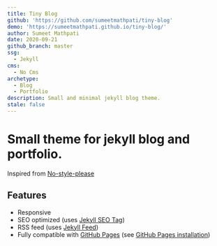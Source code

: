 ```yaml
---
title: Tiny Blog
github: 'https://github.com/sumeetmathpati/tiny-blog'
demo: 'https://sumeetmathpati.github.io/tiny-blog/'
author: Sumeet Mathpati
date: 2020-09-21
github_branch: master
ssg:
  - Jekyll
cms:
  - No Cms
archetype:
  - Blog
  - Portfolio
description: Small and minimal jekyll blog theme.
stale: false
---
```


# Small theme for jekyll blog and portfolio.
Inspired from [No-style-please](https://github.com/riggraz/no-style-please)

## Features

* Responsive
* SEO optimized (uses [Jekyll SEO Tag](https://github.com/jekyll/jekyll-seo-tag))
* RSS feed (uses [Jekyll Feed](https://github.com/jekyll/jekyll-feed))
* Fully compatible with [GitHub Pages](https://pages.github.com/) (see [GitHub Pages installation](#github-pages-installation))
